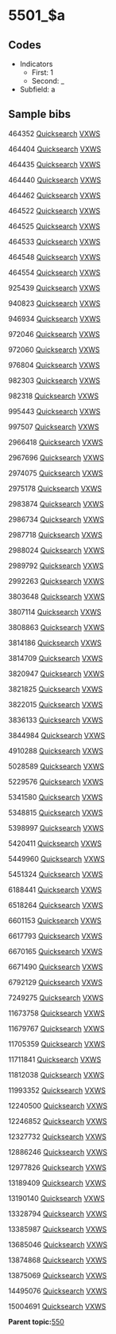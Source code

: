 # 5501\_$a

## Codes

-   Indicators
    -   First: 1
    -   Second: \_
-   Subfield: a

## Sample bibs

464352 [Quicksearch](https://search.library.yale.edu/catalog/464352) [VXWS](http://prodorbis.library.yale.edu:7014/vxws/GetHoldingsService?bibId=464352)

464404 [Quicksearch](https://search.library.yale.edu/catalog/464404) [VXWS](http://prodorbis.library.yale.edu:7014/vxws/GetHoldingsService?bibId=464404)

464435 [Quicksearch](https://search.library.yale.edu/catalog/464435) [VXWS](http://prodorbis.library.yale.edu:7014/vxws/GetHoldingsService?bibId=464435)

464440 [Quicksearch](https://search.library.yale.edu/catalog/464440) [VXWS](http://prodorbis.library.yale.edu:7014/vxws/GetHoldingsService?bibId=464440)

464462 [Quicksearch](https://search.library.yale.edu/catalog/464462) [VXWS](http://prodorbis.library.yale.edu:7014/vxws/GetHoldingsService?bibId=464462)

464522 [Quicksearch](https://search.library.yale.edu/catalog/464522) [VXWS](http://prodorbis.library.yale.edu:7014/vxws/GetHoldingsService?bibId=464522)

464525 [Quicksearch](https://search.library.yale.edu/catalog/464525) [VXWS](http://prodorbis.library.yale.edu:7014/vxws/GetHoldingsService?bibId=464525)

464533 [Quicksearch](https://search.library.yale.edu/catalog/464533) [VXWS](http://prodorbis.library.yale.edu:7014/vxws/GetHoldingsService?bibId=464533)

464548 [Quicksearch](https://search.library.yale.edu/catalog/464548) [VXWS](http://prodorbis.library.yale.edu:7014/vxws/GetHoldingsService?bibId=464548)

464554 [Quicksearch](https://search.library.yale.edu/catalog/464554) [VXWS](http://prodorbis.library.yale.edu:7014/vxws/GetHoldingsService?bibId=464554)

925439 [Quicksearch](https://search.library.yale.edu/catalog/925439) [VXWS](http://prodorbis.library.yale.edu:7014/vxws/GetHoldingsService?bibId=925439)

940823 [Quicksearch](https://search.library.yale.edu/catalog/940823) [VXWS](http://prodorbis.library.yale.edu:7014/vxws/GetHoldingsService?bibId=940823)

946934 [Quicksearch](https://search.library.yale.edu/catalog/946934) [VXWS](http://prodorbis.library.yale.edu:7014/vxws/GetHoldingsService?bibId=946934)

972046 [Quicksearch](https://search.library.yale.edu/catalog/972046) [VXWS](http://prodorbis.library.yale.edu:7014/vxws/GetHoldingsService?bibId=972046)

972060 [Quicksearch](https://search.library.yale.edu/catalog/972060) [VXWS](http://prodorbis.library.yale.edu:7014/vxws/GetHoldingsService?bibId=972060)

976804 [Quicksearch](https://search.library.yale.edu/catalog/976804) [VXWS](http://prodorbis.library.yale.edu:7014/vxws/GetHoldingsService?bibId=976804)

982303 [Quicksearch](https://search.library.yale.edu/catalog/982303) [VXWS](http://prodorbis.library.yale.edu:7014/vxws/GetHoldingsService?bibId=982303)

982318 [Quicksearch](https://search.library.yale.edu/catalog/982318) [VXWS](http://prodorbis.library.yale.edu:7014/vxws/GetHoldingsService?bibId=982318)

995443 [Quicksearch](https://search.library.yale.edu/catalog/995443) [VXWS](http://prodorbis.library.yale.edu:7014/vxws/GetHoldingsService?bibId=995443)

997507 [Quicksearch](https://search.library.yale.edu/catalog/997507) [VXWS](http://prodorbis.library.yale.edu:7014/vxws/GetHoldingsService?bibId=997507)

2966418 [Quicksearch](https://search.library.yale.edu/catalog/2966418) [VXWS](http://prodorbis.library.yale.edu:7014/vxws/GetHoldingsService?bibId=2966418)

2967696 [Quicksearch](https://search.library.yale.edu/catalog/2967696) [VXWS](http://prodorbis.library.yale.edu:7014/vxws/GetHoldingsService?bibId=2967696)

2974075 [Quicksearch](https://search.library.yale.edu/catalog/2974075) [VXWS](http://prodorbis.library.yale.edu:7014/vxws/GetHoldingsService?bibId=2974075)

2975178 [Quicksearch](https://search.library.yale.edu/catalog/2975178) [VXWS](http://prodorbis.library.yale.edu:7014/vxws/GetHoldingsService?bibId=2975178)

2983874 [Quicksearch](https://search.library.yale.edu/catalog/2983874) [VXWS](http://prodorbis.library.yale.edu:7014/vxws/GetHoldingsService?bibId=2983874)

2986734 [Quicksearch](https://search.library.yale.edu/catalog/2986734) [VXWS](http://prodorbis.library.yale.edu:7014/vxws/GetHoldingsService?bibId=2986734)

2987718 [Quicksearch](https://search.library.yale.edu/catalog/2987718) [VXWS](http://prodorbis.library.yale.edu:7014/vxws/GetHoldingsService?bibId=2987718)

2988024 [Quicksearch](https://search.library.yale.edu/catalog/2988024) [VXWS](http://prodorbis.library.yale.edu:7014/vxws/GetHoldingsService?bibId=2988024)

2989792 [Quicksearch](https://search.library.yale.edu/catalog/2989792) [VXWS](http://prodorbis.library.yale.edu:7014/vxws/GetHoldingsService?bibId=2989792)

2992263 [Quicksearch](https://search.library.yale.edu/catalog/2992263) [VXWS](http://prodorbis.library.yale.edu:7014/vxws/GetHoldingsService?bibId=2992263)

3803648 [Quicksearch](https://search.library.yale.edu/catalog/3803648) [VXWS](http://prodorbis.library.yale.edu:7014/vxws/GetHoldingsService?bibId=3803648)

3807114 [Quicksearch](https://search.library.yale.edu/catalog/3807114) [VXWS](http://prodorbis.library.yale.edu:7014/vxws/GetHoldingsService?bibId=3807114)

3808863 [Quicksearch](https://search.library.yale.edu/catalog/3808863) [VXWS](http://prodorbis.library.yale.edu:7014/vxws/GetHoldingsService?bibId=3808863)

3814186 [Quicksearch](https://search.library.yale.edu/catalog/3814186) [VXWS](http://prodorbis.library.yale.edu:7014/vxws/GetHoldingsService?bibId=3814186)

3814709 [Quicksearch](https://search.library.yale.edu/catalog/3814709) [VXWS](http://prodorbis.library.yale.edu:7014/vxws/GetHoldingsService?bibId=3814709)

3820947 [Quicksearch](https://search.library.yale.edu/catalog/3820947) [VXWS](http://prodorbis.library.yale.edu:7014/vxws/GetHoldingsService?bibId=3820947)

3821825 [Quicksearch](https://search.library.yale.edu/catalog/3821825) [VXWS](http://prodorbis.library.yale.edu:7014/vxws/GetHoldingsService?bibId=3821825)

3822015 [Quicksearch](https://search.library.yale.edu/catalog/3822015) [VXWS](http://prodorbis.library.yale.edu:7014/vxws/GetHoldingsService?bibId=3822015)

3836133 [Quicksearch](https://search.library.yale.edu/catalog/3836133) [VXWS](http://prodorbis.library.yale.edu:7014/vxws/GetHoldingsService?bibId=3836133)

3844984 [Quicksearch](https://search.library.yale.edu/catalog/3844984) [VXWS](http://prodorbis.library.yale.edu:7014/vxws/GetHoldingsService?bibId=3844984)

4910288 [Quicksearch](https://search.library.yale.edu/catalog/4910288) [VXWS](http://prodorbis.library.yale.edu:7014/vxws/GetHoldingsService?bibId=4910288)

5028589 [Quicksearch](https://search.library.yale.edu/catalog/5028589) [VXWS](http://prodorbis.library.yale.edu:7014/vxws/GetHoldingsService?bibId=5028589)

5229576 [Quicksearch](https://search.library.yale.edu/catalog/5229576) [VXWS](http://prodorbis.library.yale.edu:7014/vxws/GetHoldingsService?bibId=5229576)

5341580 [Quicksearch](https://search.library.yale.edu/catalog/5341580) [VXWS](http://prodorbis.library.yale.edu:7014/vxws/GetHoldingsService?bibId=5341580)

5348815 [Quicksearch](https://search.library.yale.edu/catalog/5348815) [VXWS](http://prodorbis.library.yale.edu:7014/vxws/GetHoldingsService?bibId=5348815)

5398997 [Quicksearch](https://search.library.yale.edu/catalog/5398997) [VXWS](http://prodorbis.library.yale.edu:7014/vxws/GetHoldingsService?bibId=5398997)

5420411 [Quicksearch](https://search.library.yale.edu/catalog/5420411) [VXWS](http://prodorbis.library.yale.edu:7014/vxws/GetHoldingsService?bibId=5420411)

5449960 [Quicksearch](https://search.library.yale.edu/catalog/5449960) [VXWS](http://prodorbis.library.yale.edu:7014/vxws/GetHoldingsService?bibId=5449960)

5451324 [Quicksearch](https://search.library.yale.edu/catalog/5451324) [VXWS](http://prodorbis.library.yale.edu:7014/vxws/GetHoldingsService?bibId=5451324)

6188441 [Quicksearch](https://search.library.yale.edu/catalog/6188441) [VXWS](http://prodorbis.library.yale.edu:7014/vxws/GetHoldingsService?bibId=6188441)

6518264 [Quicksearch](https://search.library.yale.edu/catalog/6518264) [VXWS](http://prodorbis.library.yale.edu:7014/vxws/GetHoldingsService?bibId=6518264)

6601153 [Quicksearch](https://search.library.yale.edu/catalog/6601153) [VXWS](http://prodorbis.library.yale.edu:7014/vxws/GetHoldingsService?bibId=6601153)

6617793 [Quicksearch](https://search.library.yale.edu/catalog/6617793) [VXWS](http://prodorbis.library.yale.edu:7014/vxws/GetHoldingsService?bibId=6617793)

6670165 [Quicksearch](https://search.library.yale.edu/catalog/6670165) [VXWS](http://prodorbis.library.yale.edu:7014/vxws/GetHoldingsService?bibId=6670165)

6671490 [Quicksearch](https://search.library.yale.edu/catalog/6671490) [VXWS](http://prodorbis.library.yale.edu:7014/vxws/GetHoldingsService?bibId=6671490)

6792129 [Quicksearch](https://search.library.yale.edu/catalog/6792129) [VXWS](http://prodorbis.library.yale.edu:7014/vxws/GetHoldingsService?bibId=6792129)

7249275 [Quicksearch](https://search.library.yale.edu/catalog/7249275) [VXWS](http://prodorbis.library.yale.edu:7014/vxws/GetHoldingsService?bibId=7249275)

11673758 [Quicksearch](https://search.library.yale.edu/catalog/11673758) [VXWS](http://prodorbis.library.yale.edu:7014/vxws/GetHoldingsService?bibId=11673758)

11679767 [Quicksearch](https://search.library.yale.edu/catalog/11679767) [VXWS](http://prodorbis.library.yale.edu:7014/vxws/GetHoldingsService?bibId=11679767)

11705359 [Quicksearch](https://search.library.yale.edu/catalog/11705359) [VXWS](http://prodorbis.library.yale.edu:7014/vxws/GetHoldingsService?bibId=11705359)

11711841 [Quicksearch](https://search.library.yale.edu/catalog/11711841) [VXWS](http://prodorbis.library.yale.edu:7014/vxws/GetHoldingsService?bibId=11711841)

11812038 [Quicksearch](https://search.library.yale.edu/catalog/11812038) [VXWS](http://prodorbis.library.yale.edu:7014/vxws/GetHoldingsService?bibId=11812038)

11993352 [Quicksearch](https://search.library.yale.edu/catalog/11993352) [VXWS](http://prodorbis.library.yale.edu:7014/vxws/GetHoldingsService?bibId=11993352)

12240500 [Quicksearch](https://search.library.yale.edu/catalog/12240500) [VXWS](http://prodorbis.library.yale.edu:7014/vxws/GetHoldingsService?bibId=12240500)

12246852 [Quicksearch](https://search.library.yale.edu/catalog/12246852) [VXWS](http://prodorbis.library.yale.edu:7014/vxws/GetHoldingsService?bibId=12246852)

12327732 [Quicksearch](https://search.library.yale.edu/catalog/12327732) [VXWS](http://prodorbis.library.yale.edu:7014/vxws/GetHoldingsService?bibId=12327732)

12886246 [Quicksearch](https://search.library.yale.edu/catalog/12886246) [VXWS](http://prodorbis.library.yale.edu:7014/vxws/GetHoldingsService?bibId=12886246)

12977826 [Quicksearch](https://search.library.yale.edu/catalog/12977826) [VXWS](http://prodorbis.library.yale.edu:7014/vxws/GetHoldingsService?bibId=12977826)

13189409 [Quicksearch](https://search.library.yale.edu/catalog/13189409) [VXWS](http://prodorbis.library.yale.edu:7014/vxws/GetHoldingsService?bibId=13189409)

13190140 [Quicksearch](https://search.library.yale.edu/catalog/13190140) [VXWS](http://prodorbis.library.yale.edu:7014/vxws/GetHoldingsService?bibId=13190140)

13328794 [Quicksearch](https://search.library.yale.edu/catalog/13328794) [VXWS](http://prodorbis.library.yale.edu:7014/vxws/GetHoldingsService?bibId=13328794)

13385987 [Quicksearch](https://search.library.yale.edu/catalog/13385987) [VXWS](http://prodorbis.library.yale.edu:7014/vxws/GetHoldingsService?bibId=13385987)

13685046 [Quicksearch](https://search.library.yale.edu/catalog/13685046) [VXWS](http://prodorbis.library.yale.edu:7014/vxws/GetHoldingsService?bibId=13685046)

13874868 [Quicksearch](https://search.library.yale.edu/catalog/13874868) [VXWS](http://prodorbis.library.yale.edu:7014/vxws/GetHoldingsService?bibId=13874868)

13875069 [Quicksearch](https://search.library.yale.edu/catalog/13875069) [VXWS](http://prodorbis.library.yale.edu:7014/vxws/GetHoldingsService?bibId=13875069)

14495076 [Quicksearch](https://search.library.yale.edu/catalog/14495076) [VXWS](http://prodorbis.library.yale.edu:7014/vxws/GetHoldingsService?bibId=14495076)

15004691 [Quicksearch](https://search.library.yale.edu/catalog/15004691) [VXWS](http://prodorbis.library.yale.edu:7014/vxws/GetHoldingsService?bibId=15004691)

**Parent topic:**[550](../../tags/550/550.md)


